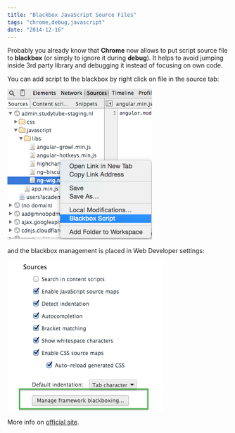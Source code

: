 ```yaml
---
title: "Blackbox JavaScript Source Files"
tags: "chrome,debug,javascript"
date: "2014-12-16"
---
```


Probably you already know that **Chrome** now allows to put script source file to **blackbox** (or simply to ignore it during **debug**). It helps to avoid jumping inside 3rd party library and debugging it instead of focusing on own code.

You can add script to the blackbox by right click on file in the source tab:

![Screenshot 2014-12-16 15.19.22](images/Screenshot-2014-12-16-15.19.22.png)

and the blackbox management is placed in Web Developer settings:

![blackboxing-setting](images/blackboxing-setting.png)

More info on [official site](https://developer.chrome.com/devtools/docs/blackboxing "developer.chrome.com").
